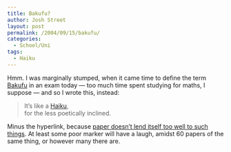 ```yaml
---
title: Bakufu?
author: Josh Street
layout: post
permalink: /2004/09/15/bakufu/
categories:
  - School/Uni
tags:
  - Haiku
---
```

Hmm. I was marginally stumped, when it came time to define the term [Bakufu][1] in an exam today &#8212; too much time spent studying for maths, I suppose &#8212; and so I wrote this, instead:

> It&#8217;s like a [Haiku][2],  
> for the less poetically inclined.

Minus the hyperlink, because [paper doesn&#8217;t lend itself too well to such things][3]. At least some poor marker will have a laugh, amidst 60 papers of the same thing, or however many there are.

 [1]: http://en.wikipedia.org/wiki/Bakufu "Why couldn't the question just say 'Shogunate'?"
 [2]: http://en.wikipedia.org/wiki/Haiku
 [3]: http://www.joahua.com/blog/2004/09/14/jotting-notes